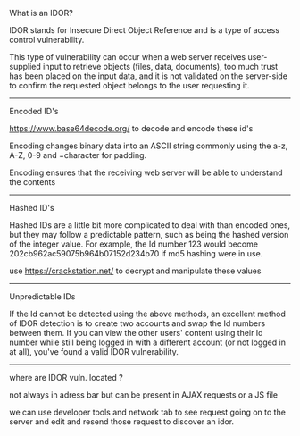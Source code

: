 What is an IDOR?

IDOR stands for Insecure Direct Object Reference and is a type of access control vulnerability.

This type of vulnerability can occur when a web server receives user-supplied input to retrieve objects (files, data, documents), too much trust has been placed on the input data, and it is not validated on the server-side to confirm the requested object belongs to the user requesting it.

-----------

Encoded ID's 

https://www.base64decode.org/ to decode and encode these id's

Encoding changes binary data into an ASCII string commonly using the a-z, A-Z, 0-9 and =character for padding. 

Encoding ensures that the receiving web server will be able to understand the contents

--------------

Hashed ID's

Hashed IDs are a little bit more complicated to deal with than encoded ones, but they may follow a predictable pattern, such as being the hashed version of the integer value. For example, the Id number 123 would become 202cb962ac59075b964b07152d234b70 if md5 hashing were in use.

use https://crackstation.net/ to decrypt and manipulate these values 

-------------------

Unpredictable IDs

If the Id cannot be detected using the above methods, an excellent method of IDOR detection is to create two accounts and swap the Id numbers between them. If you can view the other users' content using their Id number while still being logged in with a different account (or not logged in at all), you've found a valid IDOR vulnerability.

-------------------

where are IDOR vuln. located ?

not always in adress bar but can be present in AJAX requests or a JS file 

we can use developer tools and network tab to see request going on to the server and edit and resend those request to discover an idor.


